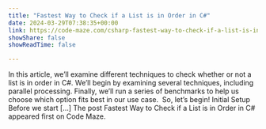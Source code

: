 ```yaml
---
title: "Fastest Way to Check if a List is in Order in C#"
date: 2024-03-29T07:38:35+00:00
link: https://code-maze.com/csharp-fastest-way-to-check-if-a-list-is-in-order/
showShare: false
showReadTime: false

---
```

In this article, we’ll examine different techniques to check whether or not a list is in order in C#. We’ll begin by examining several techniques, including parallel processing. Finally, we’ll run a series of benchmarks to help us choose which option fits best in our use case.  So, let’s begin! Initial Setup Before we start […]
The post Fastest Way to Check if a List is in Order in C# appeared first on Code Maze.